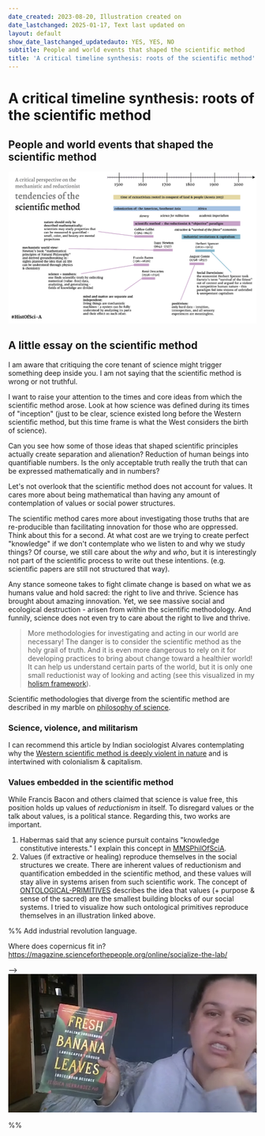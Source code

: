 ```yaml
---
date_created: 2023-08-20, Illustration created on
date_lastchanged: 2025-01-17, Text last updated on
layout: default
show_date_lastchanged_updatedauto: YES, YES, NO
subtitle: People and world events that shaped the scientific method
title: 'A critical timeline synthesis: roots of the scientific method'
---
```

# A critical timeline synthesis: roots of the scientific method
## People and world events that shaped the scientific method

![](media/cleanshot_2024-07-12-at-12-13-08@2x.png)

## A little essay on the scientific method
I am aware that critiquing the core tenant of science might trigger something deep inside you. I am not saying that the scientific method is wrong or not truthful.

I want to raise your attention to the times and core ideas from which the scientific method arose. Look at how science was defined during its times of "inception" (just to be clear, science existed long before the Western scientific method, but this time frame is what the West considers the birth of science). 

Can you see how some of those ideas that shaped scientific principles actually create separation and alienation? Reduction of human beings into quantifiable numbers. Is the only acceptable truth really the truth that can be expressed mathematically and in numbers?

Let's not overlook that the scientific method does not account for values. It cares more about being mathematical than having any amount of contemplation of values or social power structures.

The scientific method cares more about investigating those truths that are re-producible than facilitating innovation for those who are oppressed. Think about this for a second. At what cost are we trying to create perfect "knowledge" if we don't contemplate who we listen to and why we study things? Of course, we still care about the *why* and *who*, but it is interestingly not part of the scientific process to write out these intentions. (e.g. scientific papers are still not structured that way). 

Any stance someone takes to fight climate change is based on what we as humans value and hold sacred: the right to live and thrive. Science has brought about amazing innovation. Yet, we see massive social and ecological destruction - arisen from within the scientific methodology. And funnily, science does not even try to care about the right to live and thrive.

> More methodologies for investigating and acting in our world are necessary! The danger is to consider the scientific method as the holy grail of truth. And it is even more dangerous to rely on it for developing practices to bring about change toward a healthier world! It can help us understand certain parts of the world, but it is only one small reductionist way of looking and acting (see this visualized in my [holism framework](SCIENCE-OF-HOLISM-FRAMEWORK.md)). 

Scientific methodologies that diverge from the scientific method are described in my marble on [philosophy of science](MMSPhilOfSciA.md).

### Science, violence, and militarism 
I can recommend this article by Indian sociologist Alvares contemplating why the [Western scientific method is deeply violent in nature](https://archive.unu.edu/unupress/unupbooks/uu05se/uu05se07.htm) and is intertwined with colonialism & capitalism.

### Values embedded in the scientific method
While Francis Bacon and others claimed that science is value free, this position holds up values of *reductionism* in itself. To disregard values or the talk about values, is a political stance. Regarding this, two works are important.

1. Habermas said that any science pursuit contains "knowledge constitutive interests." I explain this concept in [MMSPhilOfSciA](MMSPhilOfSciA.md).
2. Values (if extractive or healing) reproduce themselves in the social structures we create. There are inherent values of reductionism and quantification embedded in the scientific method, and these values will stay alive in systems arisen from such scientific work. The concept of [ONTOLOGICAL-PRIMITIVES](ONTOLOGICAL-PRIMITIVES.md) describes the idea that values (+ purpose & sense of the sacred) are the smallest building blocks of our social systems. I tried to visualize how such ontological primitives reproduce themselves in an illustration linked above. 


%%
Add industrial revolution language.

Where does copernicus fit in? https://magazine.scienceforthepeople.org/online/socialize-the-lab/

--> ![](media/cleanshot_2024-09-19-at-15-43-58@2x.png)

%%
